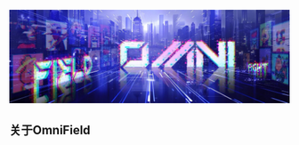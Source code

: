 [![](https://github.com/0xOmniField/.github/blob/main/profile/omnifield.png)](https://github.com/0xOmniField)

## 关于OmniField

